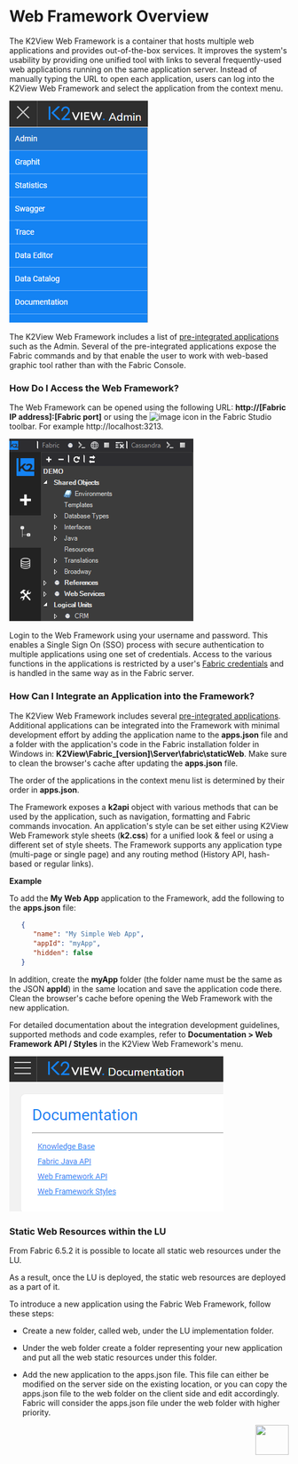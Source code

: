# Web Framework Overview 

The K2View Web Framework is a container that hosts multiple web applications and provides out-of-the-box services. It improves the system's usability by providing one unified tool with links to several frequently-used web applications running on the same application server. Instead of manually typing the URL to open each application, users can log into the K2View Web Framework and select the application from the context menu. 

![image](images/30_01_menu.PNG)

The K2View Web Framework includes a list of [pre-integrated applications](02_preintegrated_apps_overview.md) such as the Admin. Several of the pre-integrated applications expose the Fabric commands and by that enable the user to work with web-based graphic tool rather than with the Fabric Console.  

### How Do I Access the Web Framework?

The Web Framework can be opened using the following URL: **http://[Fabric IP address]:[Fabric port]** or using the ![image](images/30_01_icon.PNG) icon in the Fabric Studio toolbar. For example http://localhost:3213.

![image](images/30_01_toolbar.PNG)

Login to the Web Framework using your username and password. This enables a Single Sign On (SSO) process with secure authentication to multiple applications using one set of credentials. Access to the various functions in the applications is restricted by a user's [Fabric credentials](/articles/17_fabric_credentials/01_fabric_credentials_overview.md) and is handled in the same way as in the Fabric server.

### How Can I Integrate an Application into the Framework?

The K2View Web Framework includes several [pre-integrated applications](02_preintegrated_apps_overview.md). Additional applications can be  integrated into the Framework with minimal development effort by adding the application name to the **apps.json** file and a folder with the application's code in the Fabric installation folder in Windows in: **K2View\Fabric_[version]\Server\fabric\staticWeb**. Make sure to clean the browser's cache after updating the **apps.json** file.

The order of the applications in the context menu list is determined by their order in **apps.json**. 

The Framework exposes a **k2api** object with various methods that can be used by the application, such as navigation, formatting and Fabric commands invocation. An application's style can be set either using K2View Web Framework style sheets (**k2.css**) for a unified look & feel or using a different set of style sheets. The Framework supports any application type (multi-page or single page) and any routing method (History API, hash-based or regular links).

**Example**

To add the **My Web App** application to the Framework, add the following to the **apps.json** file:

~~~json
   {
      "name": "My Simple Web App",
      "appId": "myApp",
      "hidden": false
   }
~~~

In addition, create the **myApp** folder (the folder name must be the same as the JSON **appId**) in the same location and save the application code there. Clean the browser's cache before opening the Web Framework with the new application.

For detailed documentation about the integration development guidelines, supported methods and code examples, refer to **Documentation > Web Framework API / Styles** in the K2View Web Framework's menu.

![image](images/30_01_doc.PNG)

### Static Web Resources within the LU

From Fabric 6.5.2 it is possible to locate all static web resources under the LU. 

As a result, once the LU is deployed, the static web resources are deployed as a part of it.

To introduce a new application using the Fabric Web Framework, follow these steps:

* Create a new folder, called web, under the LU implementation folder.

* Under the web folder create a folder representing your new application and put all the web static resources under this folder.

* Add the new application to the apps.json file. This file can either be modified on the server side on the existing location, or you can copy the apps.json file to the web folder on the client side and edit accordingly. Fabric will consider the apps.json file under the web folder with higher priority.

[<img align="right" width="60" height="54" src="/articles/images/Next.png">](02_preintegrated_apps_overview.md)

